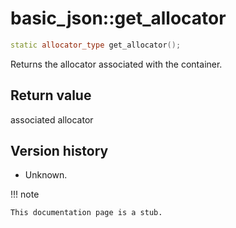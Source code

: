 # basic_json::get_allocator

```cpp
static allocator_type get_allocator();
```

Returns the allocator associated with the container.
    
## Return value

associated allocator

## Version history

- Unknown.

!!! note

    This documentation page is a stub.
